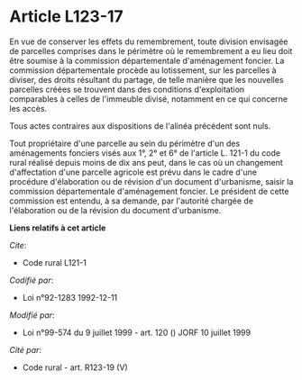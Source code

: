 # Article L123-17

En vue de conserver les effets du remembrement, toute division envisagée de parcelles comprises dans le périmètre où le
remembrement a eu lieu doit être soumise à la commission départementale d'aménagement foncier. La commission départementale
procède au lotissement, sur les parcelles à diviser, des droits résultant du partage, de telle manière que les nouvelles
parcelles créées se trouvent dans des conditions d'exploitation comparables à celles de l'immeuble divisé, notamment en ce
qui concerne les accès.

Tous actes contraires aux dispositions de l'alinéa précédent sont nuls.

Tout propriétaire d'une parcelle au sein du périmètre d'un des aménagements fonciers visés aux 1°, 2° et 6° de l'article L.
121-1 du code rural réalisé depuis moins de dix ans peut, dans le cas où un changement d'affectation d'une parcelle agricole
est prévu dans le cadre d'une procédure d'élaboration ou de révision d'un document d'urbanisme, saisir la commission
départementale d'aménagement foncier. Le président de cette commission est entendu, à sa demande, par l'autorité chargée de
l'élaboration ou de la révision du document d'urbanisme.

**Liens relatifs à cet article**

_Cite_:

  - Code rural L121-1

_Codifié par_:

  - Loi n°92-1283 1992-12-11

_Modifié par_:

  - Loi n°99-574 du 9 juillet 1999 - art. 120 () JORF 10 juillet 1999

_Cité par_:

  - Code rural - art. R123-19 (V)
